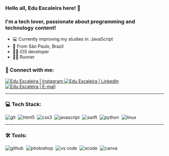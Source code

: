 ### Hello all, Edu Escaleira here! 👋
### I'm a tech lover, passionate about programming and technology content!

- 💻 Currently improving my studies in: JavaScript
- 📍 From São Paulo, Brazil
- 👨‍💻 iOS developer
- 🏃🏼 Runner

<div> 

  
### 🤝 Connect with me:

<a href="https://www.instagram.com/eduescaleira.runner/" target="_blank">
  <img alt="Edu Escaleira | Instagram" src="https://img.shields.io/badge/Instagram-E4405F?style=for-the-badge&logo=instagram&logoColor=white" />
</a>
<a href="https://www.linkedin.com/in/eduardo-escaleira/" target="_blank">
<img alt="Edu Escaleira | LinkedIn" src="https://img.shields.io/badge/linkedin-0077B5.svg?&style=for-the-badge&logo=linkedin&logoColor=white" />
 </a>
<a href="mailto:duescaleira@gmail.com">
  <img alt="Edu Escaleira | E-mail" src="https://img.shields.io/badge/gmail-ea4335.svg?&style=for-the-badge&logo=gmail&logoColor=white" />
</a>


---

### 💻 Tech Stack:

<img alt="git" src="https://img.shields.io/badge/git-F05033.svg?&style=for-the-badge&logo=git&logoColor=fff" />&nbsp;
<img alt="html5" src="https://img.shields.io/badge/html-E34F26.svg?&style=for-the-badge&logo=html5&logoColor=fff" />&nbsp;
<img alt="css3" src="https://img.shields.io/badge/css-1572B6.svg?&style=for-the-badge&logo=css3&logoColor=fff" />&nbsp;
<img alt="javascript" src="https://img.shields.io/badge/javascript-F7DF1E.svg?&style=for-the-badge&logo=javascript&logoColor=fff" />&nbsp;
<img alt="swift" src="https://img.shields.io/badge/Swift-FA7343?style=for-the-badge&logo=swift&logoColor=white" />&nbsp;
<img alt="python" src="https://img.shields.io/badge/Python-3776AB?style=for-the-badge&logo=python&logoColor=white" />&nbsp;
<img alt="linux" src="https://img.shields.io/badge/Linux-FCC624?style=for-the-badge&logo=linux&logoColor=black" />&nbsp;




---

### 🛠 Tools:

<img alt="github" src="https://img.shields.io/badge/github-000.svg?&style=for-the-badge&logo=github&logoColor=fff" />&nbsp;
<img alt="photoshop" src="https://img.shields.io/badge/photoshop-31A8FF.svg?&style=for-the-badge&logo=adobe-photoshop&logoColor=fff" />&nbsp;
<img alt="vs code" src="https://img.shields.io/badge/vs code-007ACC.svg?&style=for-the-badge&logo=visual-studio-code&logoColor=fff" />&nbsp;
<img alt="xcode" src="https://img.shields.io/badge/Xcode-007ACC?style=for-the-badge&logo=Xcode&logoColor=white" />&nbsp;
<img alt="canva" src="https://img.shields.io/badge/Canva-%2300C4CC.svg?&style=for-the-badge&logo=Canva&logoColor=white" />&nbsp;


  
</div>
